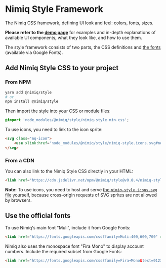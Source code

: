 # Nimiq Style Framework

The Nimiq CSS framework, defining UI look and feel: colors, fonts, sizes.

**Please refer to the [demo page](https://nimiq.github.io/nimiq-style/demo.html)**
for examples and in-depth explanations of available UI components, what they look
like, and how to use them.

The style framework consists of two parts, the CSS definitions and
[the fonts](#use-the-official-fonts) (available via Google Fonts).

## Add Nimiq Style CSS to your project

### From NPM

```bash
yarn add @nimiq/style
# or
npm install @nimiq/style
```

Then import the style into your CSS or module files:

```css
@import 'node_modules/@nimiq/style/nimiq-style.min.css';
```

To use icons, you need to link to the icon sprite:

```html
<svg class="nq-icon">
    <use xlink:href="node_modules/@nimiq/style/nimiq-style.icons.svg#nq-hexagon"/>
</svg>
```

### From a CDN

You can also link to the Nimiq Style CSS directly in your HTML:

```html
<link href="https://cdn.jsdelivr.net/npm/@nimiq/style@v0.8.4/nimiq-style.min.css" rel="stylesheet">
```

**Note:** To use icons, you need to host and serve
[the `nimiq-style.icons.svg` file](https://cdn.jsdelivr.net/npm/@nimiq/style@v0.8.4/nimiq-style.icons.svg)
yourself, because cross-origin requests of SVG sprites are not allowed by browsers.

## Use the official fonts

To use Nimiq's main font "Muli", include it from Google Fonts:

```html
<link href="https://fonts.googleapis.com/css?family=Muli:400,600,700" rel="stylesheet">
```

Nimiq also uses the monospace font "Fira Mono" to display account numbers.
Include the required subset from Google Fonts:

```html
<link href="https://fonts.googleapis.com/css?family=Fira+Mono&text=0123456789ABCDEFGHJKLMNPQRSTUVXY%20" rel="stylesheet">
```
